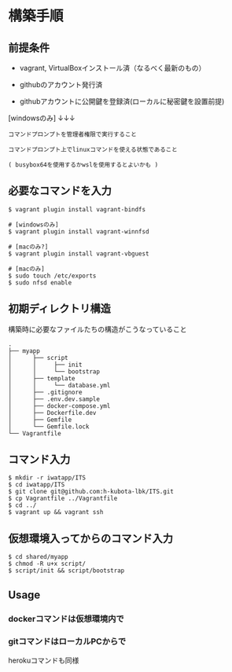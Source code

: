 # 構築手順

## 前提条件

  * vagrant, VirtualBoxインストール済（なるべく最新のもの）

  * githubのアカウント発行済

  * githubアカウントに公開鍵を登録済(ローカルに秘密鍵を設置前提)

  [windowsのみ] ↓↓↓

    コマンドプロンプトを管理者権限で実行すること

    コマンドプロンプト上でlinuxコマンドを使える状態であること

    ( busybox64を使用するかwslを使用するとよいかも )

## 必要なコマンドを入力
```
$ vagrant plugin install vagrant-bindfs

# [windowsのみ]
$ vagrant plugin install vagrant-winnfsd

# [macのみ?]
$ vagrant plugin install vagrant-vbguest

# [macのみ]
$ sudo touch /etc/exports
$ sudo nfsd enable
```

## 初期ディレクトリ構造

構築時に必要なファイルたちの構造がこうなっていること

```
.
├── myapp
│      ├── script
│      │     ├── init
│      │     └── bootstrap
│      ├── template
│      │     └── database.yml
│      ├── .gitignore
│      ├── .env.dev.sample
│      ├── docker-compose.yml
│      ├── Dockerfile.dev
│      ├── Gemfile
│      └── Gemfile.lock
└── Vagrantfile
```

## コマンド入力
```
$ mkdir -r iwatapp/ITS
$ cd iwatapp/ITS
$ git clone git@github.com:h-kubota-lbk/ITS.git
$ cp Vagrantfile ../Vagrantfile
$ cd ../
$ vagrant up && vagrant ssh
```

## 仮想環境入ってからのコマンド入力
```
$ cd shared/myapp
$ chmod -R u+x script/
$ script/init && script/bootstrap
```

## Usage

### dockerコマンドは仮想環境内で

### gitコマンドはローカルPCからで

  herokuコマンドも同様

### 
